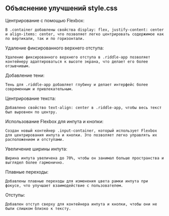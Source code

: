 ## Объяснение улучшений style.css

Центрирование с помощью Flexbox:

    В .container добавлены свойства display: flex, justify-content: center и align-items: center, что позволяет легко центрировать содержимое как по вертикали, так и по горизонтали.

Удаление фиксированного верхнего отступа:

    Удаление фиксированного верхнего отступа в .riddle-app позволяет контейнеру адаптироваться к высоте экрана, что делает его более отзывчивым.

Добавление тени:

    Тень для .riddle-app добавляет глубину и делает интерфейс более современным и привлекательным.

Центрирование текста:

    Добавлено свойство text-align: center в .riddle-app, чтобы весь текст был выровнен по центру.

Использование Flexbox для инпута и кнопки:

    Создан новый контейнер .input-container, который использует Flexbox для центрирования инпута и кнопки. Это позволяет легко управлять их расположением и отступами.

Увеличение ширины инпута:

    Ширина инпута увеличена до 70%, чтобы он занимал больше пространства и выглядел более гармонично.

Плавные переходы:

    Добавлены плавные переходы для изменения цвета рамки инпута при фокусе, что улучшает взаимодействие с пользователем.

Отступы:

    Добавлен отступ сверху для контейнера инпута и кнопки, чтобы они не были слишком близко к тексту.
